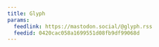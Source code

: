 ```yaml
---
title: Glyph
params:
  feedlink: https://mastodon.social/@glyph.rss
  feedid: 0420cac058a1699551d08fb9df99068d
---
```

